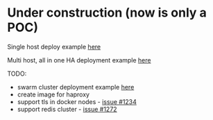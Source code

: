 # Under construction (now is only a POC)

Single host deploy example [here](doc/single_host_deploy.md)

Multi host, all in one HA deployment example [here](doc/multi_host_deploy.md)

TODO:

* swarm cluster deployment example [here](doc/swarm_cluster_deploy.md)
* create image for haproxy
* support tls in docker nodes - [issue #1234](https://github.com/tsuru/tsuru/issues/1234)
* support redis cluster - [issue #1272](https://github.com/tsuru/tsuru/issues/1272)
